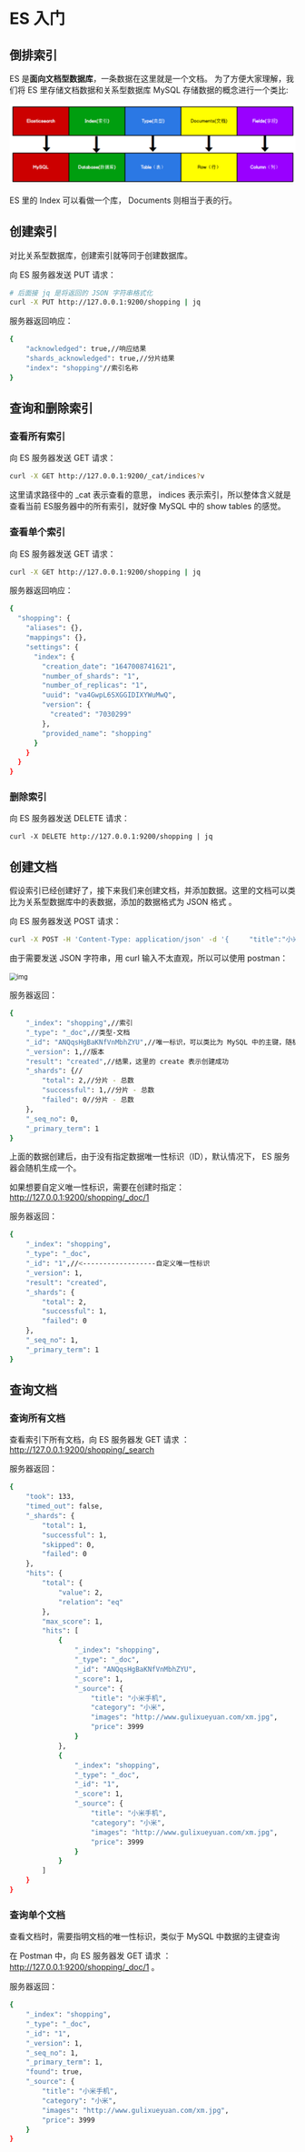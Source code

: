 
# ES 入门

## 倒排索引

ES 是**面向文档型数据库**，一条数据在这里就是一个文档。 为了方便大家理解，我们将 ES 里存储文档数据和关系型数据库 MySQL 存储数据的概念进行一个类比:

<img src="Linux 搭建 Elasticsearch.assets/1646980507853.png" alt="1646980507853" style="zoom: 60%;" />

ES 里的 Index 可以看做一个库， Documents 则相当于表的行。



## 创建索引

对比关系型数据库，创建索引就等同于创建数据库。 

向 ES 服务器发送 PUT 请求：

```sh
# 后面接 jq 是将返回的 JSON 字符串格式化
curl -X PUT http://127.0.0.1:9200/shopping | jq
```

服务器返回响应：

```sh
{
    "acknowledged": true,//响应结果
    "shards_acknowledged": true,//分片结果
    "index": "shopping"//索引名称
}
```



## 查询和删除索引

### 查看所有索引

向 ES 服务器发送 GET 请求：

```sh
curl -X GET http://127.0.0.1:9200/_cat/indices?v
```

这里请求路径中的 _cat 表示查看的意思， indices 表示索引，所以整体含义就是查看当前 ES服务器中的所有索引，就好像 MySQL 中的 show tables 的感觉。



### 查看单个索引

向 ES 服务器发送 GET 请求：

```sh
curl -X GET http://127.0.0.1:9200/shopping | jq
```

服务器返回响应：

```sh
{
  "shopping": {
    "aliases": {},
    "mappings": {},
    "settings": {
      "index": {
        "creation_date": "1647008741621",
        "number_of_shards": "1",
        "number_of_replicas": "1",
        "uuid": "va4GwpL6SXGGIDIXYWuMwQ",
        "version": {
          "created": "7030299"
        },
        "provided_name": "shopping"
      }
    }
  }
}
```



### 删除索引

向 ES 服务器发送 DELETE 请求：

```SH
curl -X DELETE http://127.0.0.1:9200/shopping | jq
```



## 创建文档

假设索引已经创建好了，接下来我们来创建文档，并添加数据。这里的文档可以类比为关系型数据库中的表数据，添加的数据格式为 JSON 格式 。

向 ES 服务器发送 POST 请求：

```sh
curl -X POST -H 'Content-Type: application/json' -d '{     "title":"小米手机",     "category":"小米",     "images":"http://www.gulixueyuan.com/xm.jpg",     "price":3999.00 }' http://127.0.0.1:9200/shopping/_doc | jq
```

由于需要发送 JSON 字符串，用 curl 输入不太直观，所以可以使用 postman：

 <img src="https://img-blog.csdnimg.cn/img_convert/20d54cba223bd9d70ea356d3e40a8161.png" alt="img" style="zoom:80%;" /> 

服务器返回：

```sh
{
    "_index": "shopping",//索引
    "_type": "_doc",//类型-文档
    "_id": "ANQqsHgBaKNfVnMbhZYU",//唯一标识，可以类比为 MySQL 中的主键，随机生成
    "_version": 1,//版本
    "result": "created",//结果，这里的 create 表示创建成功
    "_shards": {//
        "total": 2,//分片 - 总数
        "successful": 1,//分片 - 总数
        "failed": 0//分片 - 总数
    },
    "_seq_no": 0,
    "_primary_term": 1
}
```

上面的数据创建后，由于没有指定数据唯一性标识（ID），默认情况下， ES 服务器会随机生成一个。

如果想要自定义唯一性标识，需要在创建时指定： http://127.0.0.1:9200/shopping/_doc/1

服务器返回：

```sh
{
    "_index": "shopping",
    "_type": "_doc",
    "_id": "1",//<------------------自定义唯一性标识
    "_version": 1,
    "result": "created",
    "_shards": {
        "total": 2,
        "successful": 1,
        "failed": 0
    },
    "_seq_no": 1,
    "_primary_term": 1
}
```



## 查询文档

### 查询所有文档

查看索引下所有文档，向 ES 服务器发 GET 请求 ： http://127.0.0.1:9200/shopping/_search

服务器返回：

```sh
{
    "took": 133,
    "timed_out": false,
    "_shards": {
        "total": 1,
        "successful": 1,
        "skipped": 0,
        "failed": 0
    },
    "hits": {
        "total": {
            "value": 2,
            "relation": "eq"
        },
        "max_score": 1,
        "hits": [
            {
                "_index": "shopping",
                "_type": "_doc",
                "_id": "ANQqsHgBaKNfVnMbhZYU",
                "_score": 1,
                "_source": {
                    "title": "小米手机",
                    "category": "小米",
                    "images": "http://www.gulixueyuan.com/xm.jpg",
                    "price": 3999
                }
            },
            {
                "_index": "shopping",
                "_type": "_doc",
                "_id": "1",
                "_score": 1,
                "_source": {
                    "title": "小米手机",
                    "category": "小米",
                    "images": "http://www.gulixueyuan.com/xm.jpg",
                    "price": 3999
                }
            }
        ]
    }
}
```



### 查询单个文档

查看文档时，需要指明文档的唯一性标识，类似于 MySQL 中数据的主键查询

在 Postman 中，向 ES 服务器发 GET 请求 ： http://127.0.0.1:9200/shopping/_doc/1 。

服务器返回：

```sh
{
    "_index": "shopping",
    "_type": "_doc",
    "_id": "1",
    "_version": 1,
    "_seq_no": 1,
    "_primary_term": 1,
    "found": true,
    "_source": {
        "title": "小米手机",
        "category": "小米",
        "images": "http://www.gulixueyuan.com/xm.jpg",
        "price": 3999
    }
}
```












